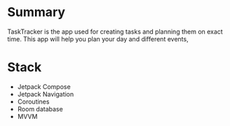 # Summary
TaskTracker is the app used for creating tasks and planning them on exact time. This app will help you plan your day and different events, 

# Stack 
- Jetpack Compose
- Jetpack Navigation
- Coroutines
- Room database
- MVVM 

 
